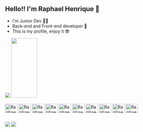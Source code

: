 ## Hello!! I'm Raphael Henrique 👋
- I'm Junior Dev 🧑‍🎓
- Back-end and Front-end developer 🛜
- This is my profile, enjoy it 😎
<picture>
  <source srcset="https://github-readme-stats.vercel.app/api?username=RaphaelHenriqueDev&show_icons=true&theme=tokyonight&cache_seconds=30"
    media="(prefers-color-scheme: dark)"
  >
 
</picture>
  <img src="https://github-readme-stats.vercel.app/api?username=RaphaelHenriqueDev&show_icons=true&cache_seconds=30" />
<img width="41%" height="195px" src="https://github-readme-stats.vercel.app/api/top-langs/?username=JenniGabriely01&layout=compact&hide_border=true&title_color=007BFF&text_color=007BFF&bg_color=0d1117" />
</source>



<div style="display: inline_block"><br>
  <img align="center" alt="RaphaelHenrique-Js" height="30" width="40" src="https://cdn.jsdelivr.net/gh/devicons/devicon/icons/javascript/javascript-plain.svg" />
  <img align="center" alt="RaphaelHenrique-Java" height="30" width="40" src="https://cdn.jsdelivr.net/gh/devicons/devicon/icons/java/java-plain.svg" />
  <img align="center" alt="RaphaelHenrique-Go" height="30" width="40" src="https://cdn.jsdelivr.net/gh/devicons/devicon/icons/go/go-original.svg" />
  <img align="center" alt="RaphaelHenrique-Python" height="30" width="40" src="https://cdn.jsdelivr.net/gh/devicons/devicon/icons/python/python-original.svg" />
  <img align="center" alt="RaphaelHenrique-React" height="30" width="40" src="https://cdn.jsdelivr.net/gh/devicons/devicon/icons/react/react-original.svg" />
  <img align="center" alt="RaphaelHenrique-HTML" height="30" width="40" src="https://cdn.jsdelivr.net/gh/devicons/devicon/icons/html5/html5-original.svg" />
  <img align="center" alt="RaphaelHenrique-CSS" height="30" width="40" src="https://cdn.jsdelivr.net/gh/devicons/devicon/icons/css3/css3-original.svg" />
  <img align="center" alt="RaphaelHenrique-WordPress" height="30" width="40" src="https://cdn.jsdelivr.net/gh/devicons/devicon/icons/wordpress/wordpress-plain.svg" />
  <img align="center" alt="RaphaelHenrique-MongoDB" height="30" width="40" src="https://cdn.jsdelivr.net/gh/devicons/devicon/icons/mongodb/mongodb-original.svg" />
  <img align="center" alt="RaphaelHenrique-MySQL" height="30" width="40" src="https://cdn.jsdelivr.net/gh/devicons/devicon/icons/mysql/mysql-original.svg" />
</div>

##

<div>
<a href="http://www.linkedin.com/in/raphael-henrique-alves-costa2005" target="_blank"><img src="https://img.shields.io/badge/-LinkedIn-%230077B5?style=for-the-badge&logo=linkedin&logoColor=white" target="_blank"></a>
<a href="https://instagram.com/codeparams" target="_blank"><img src="https://img.shields.io/badge/-Instagram-%23E4405F?style=for-the-badge&logo=instagram&logoColor=white" target="_blank"></a>
</div>
